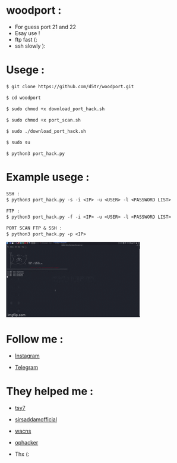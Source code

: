 # woodport :

* For guess port 21 and 22
* Esay use !
* ftp fast (:
* ssh slowly ):

# Usege :


```
$ git clone https://github.com/d5tr/woodport.git
```

```
$ cd woodport
```

```
$ sudo chmod +x download_port_hack.sh
```

```
$ sudo chmod +x port_scan.sh
```

```
$ sudo ./download_port_hack.sh
```

```
$ sudo su 
```

```
$ python3 port_hack.py
```

# Example usege :

```
SSH :
$ python3 port_hack.py -s -i <IP> -u <USER> -l <PASSWORD LIST>
```

```
FTP :
$ python3 port_hack.py -f -i <IP> -u <USER> -l <PASSWORD LIST>
```

```
PORT SCAN FTP & SSH :
$ python3 port_hack.py -p <IP>
```
![woodport](https://github.com/d5tr/woodport/blob/main/v_woodport.gif)


# Follow me :

* [Instagram](https://instagram.com/d_5tr)


* [Telegram](https://t.me/d5tr_Cyber)

# They helped me :

* [tsy7](https://instagram.com/tsy7)


* [sirsaddamofficial](https://instagram.com/sirsaddamofficial)


* [wacns](https://instagram.com/wacns)


* [ophacker](https://instagram.com/t8qu_)

* Thx (:
